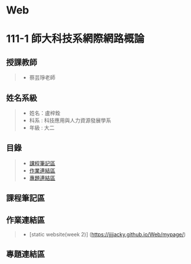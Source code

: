 # Web
# 111-1 師大科技系網際網路概論
## 授課教師
> * 蔡芸琤老師
## 姓名系級
> * 姓名：盧梓銓
> * 科系 : 科技應用與人力資源發展學系
> * 年級 : 大二
## 目錄
> * [課程筆記區](#課程筆記區)
> * [作業連結區](#作業連結區)
> * [專題連結區](#專題連結區)
## 課程筆記區



## 作業連結區
> * [static website(week 2)] (https://jjjjacky.github.io/Web/mypage/)


## 專題連結區
